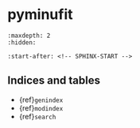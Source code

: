 # pyminufit

```{toctree}
:maxdepth: 2
:hidden:

```

```{include} ../README.md
:start-after: <!-- SPHINX-START -->
```

## Indices and tables

- {ref}`genindex`
- {ref}`modindex`
- {ref}`search`

